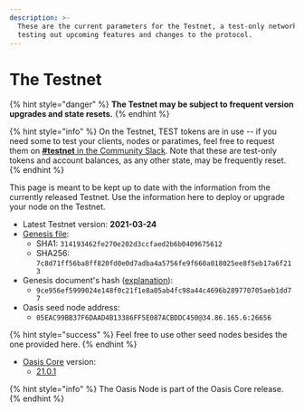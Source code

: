 ```yaml
---
description: >-
  These are the current parameters for the Testnet, a test-only network for
  testing out upcoming features and changes to the protocol.
---
```


# The Testnet

{% hint style="danger" %}
**The Testnet may be subject to frequent version upgrades and state resets.**
{% endhint %}

{% hint style="info" %}
On the Testnet, TEST tokens are in use -- if you need some to test your clients, nodes or paratimes, feel free to request them on [**\#testnet** in the Community Slack](../../oasis-network/connect-with-us.md). Note that these are test-only tokens and account balances, as any other state, may be frequently reset.
{% endhint %}

This page is meant to be kept up to date with the information from the currently released Testnet. Use the information here to deploy or upgrade your node on the Testnet.

* Latest Testnet version: **2021-03-24**
* [Genesis file](https://github.com/oasisprotocol/testnet-artifacts/releases/download/2021-03-24/genesis.json):
  * SHA1: `314193462fe270e202d3ccfaed2b6b0409675612`
  * SHA256: `7c8d71ff56ba8ff820fd0e0d7adba4a5756fe9f660a018025ee8f5eb17a6f213`
* Genesis document's hash \([explanation](../../oasis-network/genesis-doc.md#genesis-file-vs-genesis-document)\):
  * `9ce956ef5999024e148f0c21f1e8a05ab4fc98a44c4696b289770705aeb1dd77`
* Oasis seed node address:
  * `05EAC99BB37F6DAAD4B13386FF5E087ACBDDC450@34.86.165.6:26656`

{% hint style="success" %}
Feel free to use other seed nodes besides the one provided here.
{% endhint %}

* [Oasis Core](https://github.com/oasisprotocol/oasis-core) version:
  * [21.0.1](https://github.com/oasisprotocol/oasis-core/releases/tag/v21.0.1)

{% hint style="info" %}
The Oasis Node is part of the Oasis Core release.
{% endhint %}

